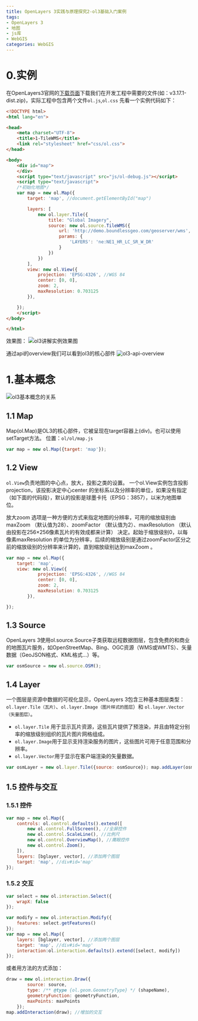 ```yaml
---
title: OpenLayers 3实践与原理探究2-ol3基础入门案例
tags:
- OpenLayers 3
- 地图
- js库
- WebGIS
categories: WebGIS
---
```

# 0.实例
在OpenLayers3官网的[下载页面](http://openlayers.org/download/)下载我们在开发工程中需要的文件(如：v3.17.1-dist.zip)，实际工程中包含两个文件`ol.js`,`ol.css`
先看一个实例代码如下：

```html
<!DOCTYPE html>
<html lang="en">

<head>
    <meta charset="UTF-8">
    <title>1-TileWMS</title>
    <link rel="stylesheet" href="css/ol.css">
</head>

<body>
    <div id="map">
    </div>
    <script type="text/javascript" src="js/ol-debug.js"></script>
    <script type="text/javascript">
    /*初始化地图*/
    var map = new ol.Map({
        target: 'map', //document.getElementById("map")

        layers: [
            new ol.layer.Tile({
                title: "Global Imagery",
                source: new ol.source.TileWMS({
                    url: 'http://demo.boundlessgeo.com/geoserver/wms',
                    params: {
                        'LAYERS': 'ne:NE1_HR_LC_SR_W_DR'
                    }
                })
            })
        ],
        view: new ol.View({
            projection: 'EPSG:4326', //WGS 84
            center: [0, 0],
            zoom: 2,
            maxResolution: 0.703125
        }),

    });
    </script>
</body>

</html>
```
效果图：
![ol3讲解实例效果图](https://raw.githubusercontent.com/zrysmt/mdPics/master/ol/ol3%E8%AE%B2%E8%A7%A3%E7%A4%BA%E4%BE%8B1.jpg)

通过api的overview我们可以看到ol3的核心部件
![ol3-api-overview](https://raw.githubusercontent.com/zrysmt/mdPics/master/ol/ol3-api-overview.png)
# 1.基本概念
![ol3基本概念的关系](https://raw.githubusercontent.com/zrysmt/mdPics/master/ol/ol3%E5%9F%BA%E6%9C%AC%E6%A6%82%E5%BF%B5%E5%85%B3%E7%B3%BB.png)
## 1.1 Map
Map(ol.Map)是OL3的核心部件，它被呈现在target容器上(div)。也可以使用setTarget方法。
位置：`ol/ol/map.js`

```javascript
var map = new ol.Map({target: 'map'});
```
## 1.2 View
`ol.View`负责地图的中心点，放大，投影之类的设置。
一个ol.View实例包含投影projection，该投影决定中心center 的坐标系以及分辨率的单位，如果没有指定（如下面的代码段），默认的投影是球墨卡托（EPSG：3857），以米为地图单位。 

放大zoom 选项是一种方便的方式来指定地图的分辨率，可用的缩放级别由maxZoom （默认值为28）、zoomFactor （默认值为2）、maxResolution （默认由投影在256×256像素瓦片的有效成都来计算） 决定。起始于缩放级别0，以每像素maxResolution 的单位为分辨率，后续的缩放级别是通过zoomFactor区分之前的缩放级别的分辨率来计算的，直到缩放级别达到maxZoom 。
```javascript
var map = new ol.Map({
	target: 'map',
	view: new ol.View({
            projection: 'EPSG:4326', //WGS 84
            center: [0, 0],
            zoom: 2,
            maxResolution: 0.703125
        }),

});
```
## 1.3 Source
OpenLayers 3使用ol.source.Source子类获取远程数据图层，包含免费的和商业的地图瓦片服务，如OpenStreetMap、Bing、OGC资源（WMS或WMTS）、矢量数据（GeoJSON格式、KML格式…）等。

```javascript
var osmSource = new ol.source.OSM();
```
## 1.4 Layer
一个图层是资源中数据的可视化显示，OpenLayers 3包含三种基本图层类型：`ol.layer.Tile（瓦片）`、`ol.layer.Image（图片样式的图层`）和 `ol.layer.Vector（矢量图层）`。

- `ol.layer.Tile` 用于显示瓦片资源，这些瓦片提供了预渲染，并且由特定分别率的缩放级别组织的瓦片图片网格组成。 
- `ol.layer.Image`用于显示支持渲染服务的图片，这些图片可用于任意范围和分辨率。 
- `ol.layer.Vector`用于显示在客户端渲染的矢量数据。

```javascript
var osmLayer = new ol.layer.Tile({source: osmSource}); map.addLayer(osmLayer);
```
## 1.5 控件与交互
### 1.5.1 控件

```javascript
var map = new ol.Map({
    controls: ol.control.defaults().extend([
        new ol.control.FullScreen(), //全屏控件
        new ol.control.ScaleLine(), //比例尺
        new ol.control.OverviewMap(), //鹰眼控件
        new ol.control.Zoom(),
    ]),
    layers: [bglayer, vector], //添加两个图层
    target: 'map', //div#id='map'
});
```
### 1.5.2 交互

```javascript
var select = new ol.interaction.Select({
	wrapX: false
});

var modify = new ol.interaction.Modify({
	features: select.getFeatures()
});
var map = new ol.Map({
    layers: [bglayer, vector], //添加两个图层
    target: 'map', //div#id='map'
    interaction:ol.interaction.defaults().extend([select, modify])
});
```
或者用方法的方式添加：

```javascript
draw = new ol.interaction.Draw({
        source: source,
        type: /** @type {ol.geom.GeometryType} */ (shapeName),
        geometryFunction: geometryFunction,
        maxPoints: maxPoints
    });
map.addInteraction(draw); //增加的交互
```
